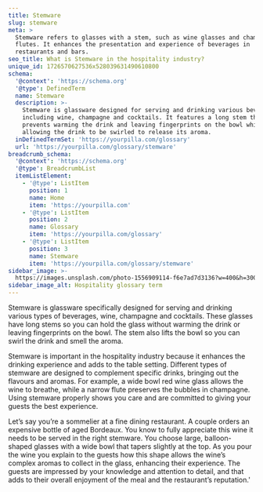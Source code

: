 ```yaml
---
title: Stemware
slug: stemware
meta: >
  Stemware refers to glasses with a stem, such as wine glasses and champagne
  flutes. It enhances the presentation and experience of beverages in
  restaurants and bars.
seo_title: What is Stemware in the hospitality industry?
unique_id: 1726570627536x528039631490610800
schema:
  '@context': 'https://schema.org'
  '@type': DefinedTerm
  name: Stemware
  description: >-
    Stemware is glassware designed for serving and drinking various beverages
    including wine, champagne and cocktails. It features a long stem that
    prevents warming the drink and leaving fingerprints on the bowl while
    allowing the drink to be swirled to release its aroma.
  inDefinedTermSet: 'https://yourpilla.com/glossary'
  url: 'https://yourpilla.com/glossary/stemware'
breadcrumb_schema:
  '@context': 'https://schema.org'
  '@type': BreadcrumbList
  itemListElement:
    - '@type': ListItem
      position: 1
      name: Home
      item: 'https://yourpilla.com'
    - '@type': ListItem
      position: 2
      name: Glossary
      item: 'https://yourpilla.com/glossary'
    - '@type': ListItem
      position: 3
      name: Stemware
      item: 'https://yourpilla.com/glossary/stemware'
sidebar_image: >-
  https://images.unsplash.com/photo-1556909114-f6e7ad7d3136?w=400&h=300&fit=crop&auto=format
sidebar_image_alt: Hospitality glossary term
---
```

Stemware is glassware specifically designed for serving and drinking various types of beverages, wine, champagne and cocktails. These glasses have long stems so you can hold the glass without warming the drink or leaving fingerprints on the bowl. The stem also lifts the bowl so you can swirl the drink and smell the aroma.

Stemware is important in the hospitality industry because it enhances the drinking experience and adds to the table setting. Different types of stemware are designed to complement specific drinks, bringing out the flavours and aromas. For example, a wide bowl red wine glass allows the wine to breathe, while a narrow flute preserves the bubbles in champagne. Using stemware properly shows you care and are committed to giving your guests the best experience.

Let’s say you’re a sommelier at a fine dining restaurant. A couple orders an expensive bottle of aged Bordeaux. You know to fully appreciate this wine it needs to be served in the right stemware. You choose large, balloon-shaped glasses with a wide bowl that tapers slightly at the top. As you pour the wine you explain to the guests how this shape allows the wine’s complex aromas to collect in the glass, enhancing their experience. The guests are impressed by your knowledge and attention to detail, and that adds to their overall enjoyment of the meal and the restaurant’s reputation.'
